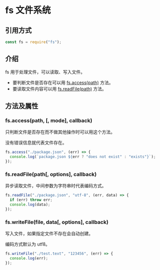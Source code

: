 <author-info date="1629969441978"></author-info>

# fs 文件系统

## 引用方式

```js
const fs = require("fs");
```

## 介绍

fs 用于处理文件，可以读取、写入文件。

- 要判断文件是否存在可以用 [fs.access(path)](#fsaccesspath-mode-callback) 方法。
- 要读取文件内容可以用 [fs.readFile(path)](#fsreadfilepath-options-callback) 方法。

## 方法及属性

### fs.access(path, [, mode], callback)

只判断文件是否存在而不做其他操作时可以用这个方法。

没有错误信息就代表文件存在。

```js
fs.access("./package.json", (err) => {
  console.log(`package.json ${err ? "does not exist" : "exists"}`);
});
```

### fs.readFile(path[, options], callback)

异步读取文件，中间参数为字符串时代表编码方式。

```js
fs.readFile("./package.json", "utf-8", (err, data) => {
  if (err) throw err;
  console.log(data);
});
```

### fs.writeFile(file, data[, options], callback)

写入文件，如果指定文件不存在会自动创建。

编码方式默认为 utf8。

```js
fs.writeFile("./test.text", "123456", (err) => {
  console.log(err);
});
```

